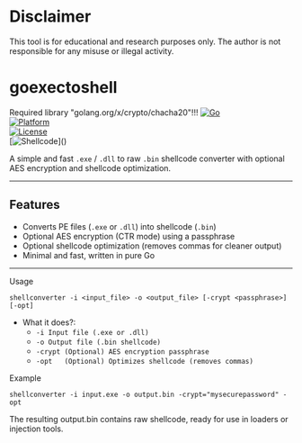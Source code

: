 #  Disclaimer
This tool is for educational and research purposes only.
The author is not responsible for any misuse or illegal activity.

#  goexectoshell
Required library "golang.org/x/crypto/chacha20"!!!
[![Go](https://img.shields.io/badge/Go-1.22-blue.svg)](https://golang.org)  
[![Platform](https://img.shields.io/badge/Platform-Windows-lightgrey)]()  
[![License](https://img.shields.io/badge/License-MIT-green.svg)]()  
[![Shellcode](https://img.shields.io/badge/Output-Shellcode%20(.bin)-orange)]()

A simple and fast `.exe` / `.dll` to raw `.bin` shellcode converter with optional AES encryption and shellcode optimization.

---

##  Features

-  Converts PE files (`.exe` or `.dll`) into shellcode (`.bin`)
-  Optional AES encryption (CTR mode) using a passphrase
-  Optional shellcode optimization (removes commas for cleaner output)
-  Minimal and fast, written in pure Go

---

Usage
```
shellconverter -i <input_file> -o <output_file> [-crypt <passphrase>] [-opt]
```
- What it does?:
  - `-i	Input file (.exe or .dll)`
  - `-o	Output file (.bin shellcode)`
  - `-crypt	(Optional) AES encryption passphrase`
  - `-opt	(Optional) Optimizes shellcode (removes commas)`

 Example
```
shellconverter -i input.exe -o output.bin -crypt="mysecurepassword" -opt
```
The resulting output.bin contains raw shellcode, ready for use in loaders or injection tools.
